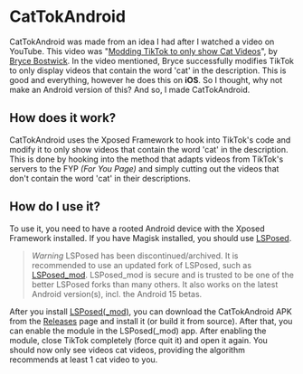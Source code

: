 # CatTokAndroid
CatTokAndroid was made from an idea I had after I watched a video on YouTube. This video was "[Modding TikTok to only show Cat Videos][video]", by [Bryce Bostwick][bryce].
In the video mentioned, Bryce successfully modifies TikTok to only display videos that contain the word 'cat' in the description. This is good and everything, however he does this on **iOS**. So I thought, why not make an Android version of this? And so, I made CatTokAndroid.

## How does it work?
CatTokAndroid uses the Xposed Framework to hook into TikTok's code and modify it to only show videos that contain the word 'cat' in the description. This is done by hooking into the method that adapts videos from TikTok's servers to the FYP *(For You Page)* and simply cutting out the videos that don't contain the word 'cat' in their descriptions.

## How do I use it?
To use it, you need to have a rooted Android device with the Xposed Framework installed. If you have Magisk installed, you should use [LSPosed][lsposed].

> *Warning*
> LSPosed has been discontinued/archived. It is recommended to use an updated fork of LSPosed, such as [LSPosed_mod][lsposed_mod]. LSPosed_mod is secure and is trusted to be one of the better LSPosed forks than many others. It also works on the latest Android version(s), incl. the Android 15 betas.

After you install [LSPosed][lsposed][(_mod)][lsposed_mod], you can download the CatTokAndroid APK from the [Releases][releases] page and install it (or build it from source). After that, you can enable the module in the LSPosed(_mod) app. After enabling the module, close TikTok completely (force quit it) and open it again. You should now only see videos cat videos, providing the algorithm recommends at least 1 cat video to you.

[video]: https://www.youtube.com/watch?v=YW3jL2gI9IE
[bryce]: https://www.youtube.com/@brycedotco

[lsposed]: https://github.com/LSPosed/LSPosed
[lsposed_mod]: https://github.com/mywalkb/LSPosed_mod

[releases]: https://github.com/StupidRepo/CatTokAndroid/releases
